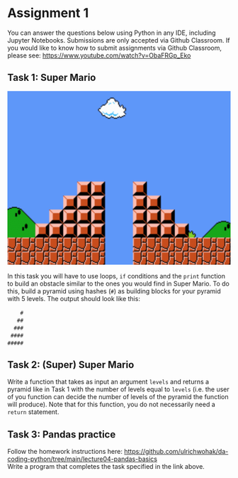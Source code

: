# Assignment 1
You can answer the questions below using Python in any IDE, including Jupyter Notebooks. Submissions are only accepted via Github Classroom. If you would like to know how to submit assignments via Github Classroom, please see: https://www.youtube.com/watch?v=ObaFRGp_Eko


## Task 1: Super Mario
![alt text](https://github.com/ulrichwohak/coding1_assignment1/blob/main/Super-Mario-Bros-scene-where-Mario-need-to-jump-over-a-gap-from-the-first-pyramid-to-the.ppm.png)


In this task you will have to use loops, `if` conditions and the `print` function to build an obstacle similar to the ones you would find in Super Mario. To do this, build a pyramid using hashes (`#`) as building blocks for your pyramid with 5 levels. The output should look like this:

`    #`  
`   ##`  
`  ###`  
` ####`  
`#####`  

## Task 2: (Super) Super Mario
Write a function that takes as input an argument `levels` and returns a pyramid like in Task 1 with the number of levels equal to `levels` (i.e. the user of you function can decide the number of levels of the pyramid the function will produce). Note that for this function, you do not necessarily need a `return` statement.  

## Task 3: Pandas practice
Follow the homework instructions here: https://github.com/ulrichwohak/da-coding-python/tree/main/lecture04-pandas-basics  
Write a program that completes the task specified in the link above.

